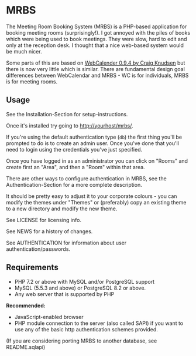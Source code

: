 # MRBS
The Meeting Room Booking System (MRBS) is a PHP-based application for  booking meeting rooms (surprisingly!). I got annoyed with the piles of books which were being used to book meetings. They were slow, hard to edit and only at the reception desk. I thought that a nice web-based system would be much nicer.

Some parts of this are based on [WebCalender 0.9.4 by Craig Knudsen](http://www.radix.net/~cknudsen/webcalendar/) but there is now very little which is similar. There are fundamental design goal differences between WebCalendar and MRBS - WC is for individuals, MRBS is for meeting rooms.

## Usage
See the Installation-Section for setup-instructions.

Once it's installed try going to [http://yourhost/mrbs/](http://yourhost/mrbs/).

If you're using the default authentication type (`db`) the first thing you'll be prompted to do is to create an admin user.  Once you've done that you'll need to login using the credentials you've just specified.

Once you have logged in as an administrator you can click on "Rooms" and create first an "Area", and then a "Room" within that area.

There are other ways to configure authentication in MRBS, see the Authentication-Section for a more complete description.

It should be pretty easy to adjust it to your corporate colours - you can modify the themes under "Themes" or (preferably) copy an existing theme to a new directory and modify the new theme.

See LICENSE for licensing info.

See NEWS for a history of changes.

See AUTHENTICATION for information about user authentication/passwords.

## Requirements
- PHP 7.2 or above with MySQL and/or PostgreSQL support
- MySQL (5.5.3 and above) or PostgreSQL 8.2 or above.
- Any web server that is supported by PHP

**Recommended:**

- JavaScript-enabled browser
- PHP module connection to the server (also called SAPI) if you want to use any
  of the basic http authentication schemes provided.

(If you are considering porting MRBS to another database, see README.sqlapi)

